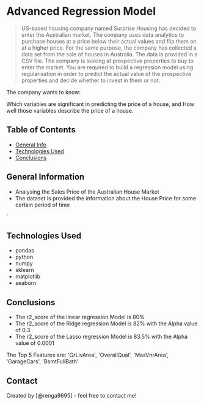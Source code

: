 # Advanced Regression Model
>US-based housing company named Surprise Housing has decided to enter the Australian market. The company uses data analytics to purchase houses at a price below their actual values and flip them on at a higher price. For the same purpose, the company has collected a data set from the sale of houses in Australia. The data is provided in a CSV file. The company is looking at prospective properties to buy to enter the market. You are required to build a regression model using regularisation in order to predict the actual value of the prospective properties and decide whether to invest in them or not.

The company wants to know:

Which variables are significant in predicting the price of a house, and
How well those variables describe the price of a house.


## Table of Contents
* [General Info](#general-information)
* [Technologies Used](#technologies-used)
* [Conclusions](#conclusions)


<!-- You can include any other section that is pertinent to your problem -->

## General Information
- Analysing the Sales Price of the Australian House Market
- The dataset is provided the information about the House Price for some certain period of time
<!-- You don't have to answer all the questions - just the ones relevant to your project. -->`




## Technologies Used
- pandas
- python
- numpy 
- sklearn 
- matplotlib
- seaborn

<!-- As the libraries versions keep on changing, it is recommended to mention the version of library used in this project -->

## Conclusions
- The r2_score of the linear regression Model is 80%
- The r2_score of the Ridge regression Model is 82% with the Alpha value of 0.3
- The r2_score of the Lasso regression Model is 83.5% with the Alpha value of 0.0001

The Top 5 Features are: 
'GrLivArea', 'OverallQual', 'MasVnrArea', 'GarageCars', 'BsmtFullBath'



<!-- You don't have to answer all the questions - just the ones relevant to your project. -->

## Contact
Created by [@renga9695] - feel free to contact me!


<!-- Optional -->
<!-- ## License -->
<!-- This project is open source and available under the [... License](). -->

<!-- You don't have to include all sections - just the one's relevant to your project -->

